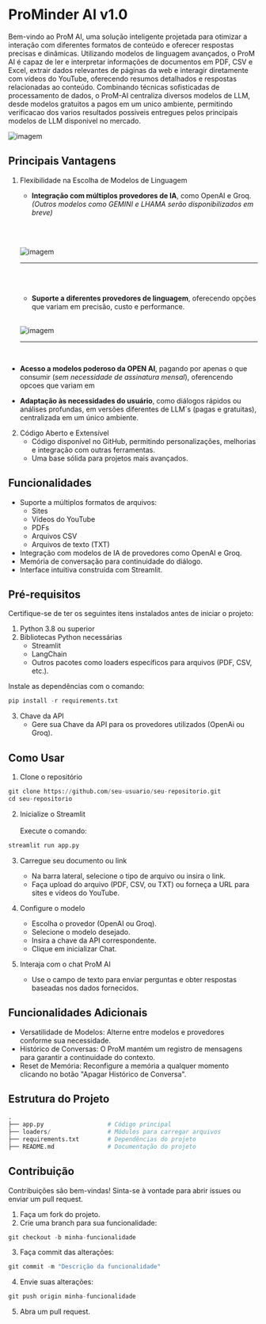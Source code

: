 # ProMinder AI v1.0
Bem-vindo ao ProM AI, uma solução inteligente projetada para otimizar a interação com diferentes formatos de conteúdo e oferecer respostas precisas e dinâmicas. Utilizando modelos de linguagem avançados, o ProM AI é capaz de ler e interpretar informações de documentos em PDF, CSV e Excel, extrair dados relevantes de páginas da web e interagir diretamente com vídeos do YouTube, oferecendo resumos detalhados e respostas relacionadas ao conteúdo. Combinando técnicas sofisticadas de processamento de dados, o ProM-AI centraliza diversos modelos de LLM, desde modelos gratuitos a pagos em um unico ambiente, permitindo verificacao dos varios resultados possiveis entregues pelos principais modelos de LLM disponivel no mercado.

![imagem](Imagens/Upload-de-Arquivos.png)

## Principais Vantagens

1. Flexibilidade na Escolha de Modelos de Linguagem
   * **Integração com múltiplos provedores de IA**, como OpenAI e Groq. *(Outros modelos como GEMINI e LHAMA serão disponibilizados em breve)*

   <br><br>

   ![imagem](Imagens/Selecao-do-Provedor.png)
   <br>
   ___________________________________________________
   <br><br>

   * **Suporte a diferentes provedores de linguagem**, oferecendo opções que variam em precisão, custo e performance.

   <br>

   ![imagem](Imagens/Selecao-do-Modelo.png)

   ___________________________________________________
  <br>

   * **Acesso a modelos poderoso da OPEN AI**, pagando por apenas o que consumir (*sem necessidade de assinatura mensal*), oferencendo opcoes que variam em 


   * **Adaptação às necessidades do usuário**, como diálogos rápidos ou análises profundas, em versões diferentes de LLM´s (pagas e gratuitas), centralizada em um único ambiente.

2. Código Aberto e Extensível
   * Código disponível no GitHub, permitindo personalizações, melhorias e integração com outras ferramentas.
   * Uma base sólida para projetos mais avançados.

## Funcionalidades
* Suporte a múltiplos formatos de arquivos:
  * Sites
  * Vídeos do YouTube
  * PDFs
  * Arquivos CSV
  * Arquivos de texto (TXT)
* Integração com modelos de IA de provedores como OpenAI e Groq.
* Memória de conversação para continuidade do diálogo.
* Interface intuitiva construída com Streamlit.

## Pré-requisitos
Certifique-se de ter os seguintes itens instalados antes de iniciar o projeto:

1. Python 3.8 ou superior
2. Bibliotecas Python necessárias
   * Streamlit
   * LangChain
   * Outros pacotes como loaders específicos para arquivos (PDF, CSV, etc.).

Instale as dependências com o comando:
```python
pip install -r requirements.txt
```
3. Chave da API
   * Gere sua Chave da API para os provedores utilizados (OpenAi ou Groq).


## Como Usar
1. Clone o repositório
```python 
git clone https://github.com/seu-usuario/seu-repositorio.git
cd seu-repositorio
```

2. Inicialize o Streamlit<br><br>
Execute o comando:

```python
streamlit run app.py
```
3. Carregue seu documento ou link

   * Na barra lateral, selecione o tipo de arquivo ou insira o link.
   * Faça upload do arquivo (PDF, CSV, ou TXT) ou forneça a URL para sites e vídeos do YouTube.

4. Configure o modelo

   * Escolha o provedor (OpenAI ou Groq).
   * Selecione o modelo desejado.
   * Insira a chave da API correspondente.
   * Clique em inicializar Chat.

5. Interaja com o chat ProM AI

   * Use o campo de texto para enviar perguntas e obter respostas baseadas nos dados fornecidos.


## Funcionalidades Adicionais
* Versatilidade de Modelos: Alterne entre modelos e provedores conforme sua necessidade.
* Histórico de Conversas: O ProM mantém um registro de mensagens para garantir a continuidade do contexto.
* Reset de Memória: Reconfigure a memória a qualquer momento clicando no botão "Apagar Histórico de Conversa".

## Estrutura do Projeto

```python
.
├── app.py                  # Código principal
├── loaders/                # Módulos para carregar arquivos
├── requirements.txt        # Dependências do projeto
├── README.md               # Documentação do projeto
```

## Contribuição
Contribuições são bem-vindas! Sinta-se à vontade para abrir issues ou enviar um pull request.

1. Faça um fork do projeto.
2. Crie uma branch para sua funcionalidade:
```python
git checkout -b minha-funcionalidade
```
3. Faça commit das alterações:
```python
git commit -m "Descrição da funcionalidade"
```
4. Envie suas alterações:
```python
git push origin minha-funcionalidade
```
5. Abra um pull request.


